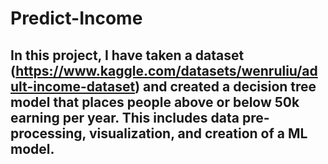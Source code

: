 # Predict-Income </n>
## In this project, I have taken a dataset (https://www.kaggle.com/datasets/wenruliu/adult-income-dataset) and created a decision tree model that places people above or below 50k earning per year. This includes data pre-processing, visualization, and creation of a ML model. 
